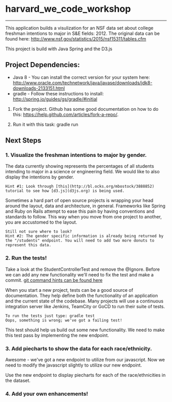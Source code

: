 # harvard_we_code_workshop
-----------

This application builds a visulization for an NSF data set about college freshman intentions to major in S&E fields: 2012.
The original data can be found here: http://www.nsf.gov/statistics/2015/nsf15311/tables.cfm

This project is build with Java Spring and the D3.js


Project Dependencies:
-----------
- Java 8 - You can install the correct version for your system here: http://www.oracle.com/technetwork/java/javase/downloads/jdk8-downloads-2133151.html
- gradle - Follow these instructions to install: http://spring.io/guides/gs/gradle/#initial

1. Fork the project. Github has some good documentation on how to do this: https://help.github.com/articles/fork-a-repo/.

2. Run it with this task: gradle run


Next Steps
-----------

### 1. Visualize the freshman intentions to major by gender.

The data currently showing represents the percentages of all students intending to major in a science or engineering field. We would like to also display the intentions by gender.

    Hint #1: Look through [this](http://bl.ocks.org/mbostock/3888852) tutorial to see how [d3.js](d3js.org) is being used.

Sometimes a hard part of open source projects is wrapping your head around the layout, data and architecture, in general. Frameworks like Spring and Ruby on Rails attempt to ease this pain
by having conventions and standards to follow. This way when you move from one project to another, you are accustomed to the layout.

    Still not sure where to look?
    Hint #2: The gender specific information is already being returned by the "/students" endpoint. You will need to add two more donuts to represent this data.

### 2. Run the tests!

Take a look at the StudentControllerTest and remove the @Ignore.
Before we can add any new functionality we'll need to fix the test and make a commit. [git command hints can be found here](http://gitref.org/)


When you start a new project, tests can be a good source of documentation. They help define both the functionality of an application and the current state of the codebase.
Many projects will use a continuous integration server like Jenkins, TeamCity or GoCD to run their suite of tests.

    To run the tests just type: gradle test
    Oops, something is wrong; we've got a failing test!

This test should help us build out some new functionality. We need to make this test pass by implementing the new endpoint.

### 3. Add piecharts to show the data for each race/ethnicity.
Awesome - we've got a new endpoint to utilize from our javascript.
Now we need to modify the javascript slightly to utilize our new endpoint.

Use the new endpoint to display piecharts for each of the race/ethnicities in the dataset.

### 4. Add your own enhancements!
